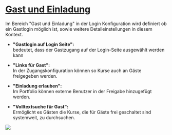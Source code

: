 #  [Gast und Einladung](Gast+und+Einladung.html)

Im Bereich "Gast und Einladung" in der Login Konfiguration wird definiert ob
ein Gastlogin möglich ist, sowie weitere Detaileinstellungen in diesem
Kontext.

  * **"Gastlogin auf Login Seite":**   
bedeutet, dass der Gastzugang auf der Login-Seite ausgewählt werden kann

  *  **"Links für Gast":**   
In der Zugangskonfiguration können so Kurse auch an Gäste freigegeben werden.

  *  **"Einladung erlauben":**   
Im Portfolio können externe Benutzer in der Freigabe hinzugefügt werden.

  *  **"Volltextsuche für Gast":**   
Ermöglicht es Gästen die Kurse, die für Gäste frei geschaltet sind systemweit,
zu durchsuchen.

  

![](../../download/attachments/108593211/admin_Login_gast%EF%B9%96version=1&modificationDate=1582478336000&api=v2.jpg)

